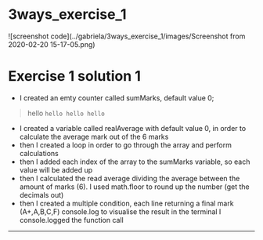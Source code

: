 # 3ways_exercise_1

![screenshot code](../gabriela/3ways_exercise_1/images/Screenshot from 2020-02-20 15-17-05.png)

# Exercise 1 solution 1

* I created an emty counter called sumMarks, default value 0;

>hello
```hello hello hello ```

* I created a variable called realAverage with default value 0, in order to calculate the average mark out of the 6 marks
* then I created a loop in order to go through the array and perform calculations
* then I added each index of the array to the sumMarks variable, so each value will be added up
* then I calculated the read average dividing the average between the amount of marks (6). I used math.floor to round up the number (get the decimals out)
* then I created a multiple condition, each line returning a final mark (A+,A,B,C,F)
console.log to visualise the result in the terminal
I console.logged the function call

***
